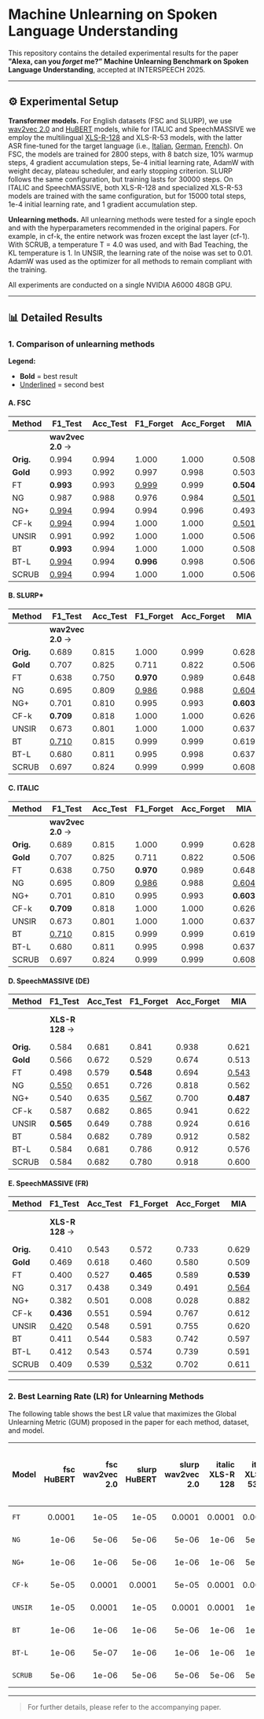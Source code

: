 # Machine Unlearning on Spoken Language Understanding

This repository contains the detailed experimental results for the paper **"Alexa, can you *forget* me?” Machine Unlearning Benchmark on Spoken Language Understanding**, accepted at INTERSPEECH 2025.

---

## ⚙️ Experimental Setup

**Transformer models.** For English datasets (FSC and SLURP), we use [wav2vec 2.0](https://huggingface.co/facebook/wav2vec2-base) and [HuBERT](https://huggingface.co/facebook/facebook-base-ls960) models, while for ITALIC and SpeechMASSIVE we employ the multilingual [XLS-R-128](https://huggingface.co/facebook/wav2vec2-xls-r-300m) and XLS-R-53 models, with the latter ASR fine-tuned for the target language (i.e., [Italian](https://huggingface.co/jonatasgrosman/wav2vec2-large-xlsr-53-italian), [German](https://huggingface.co/jonatasgrosman/wav2vec2-large-xlsr-53-german),
[French](https://huggingface.co/jonatasgrosman/wav2vec2-large-xlsr-53-french)).
On FSC, the models are trained for 2800 steps, with 8 batch size, 10% warmup steps, 4 gradient accumulation steps, 5e-4 initial learning rate, AdamW with weight decay, plateau scheduler, and early stopping criterion. SLURP follows the same configuration, but training lasts for 30000 steps.
On ITALIC and SpeechMASSIVE, both XLS-R-128 and specialized XLS-R-53 models are trained with the same configuration, but for 15000 total steps, 1e-4 initial learning rate, and 1 gradient accumulation step.

**Unlearning methods.** All unlearning methods were tested for a single epoch and with the hyperparameters recommended in the original papers. For example, in cf-k, the entire network was frozen except the last layer (cf-1). With SCRUB, a temperature T = 4.0 was used, and with Bad Teaching, the KL temperature is 1. In UNSIR, the learning rate of the noise was set to 0.01. AdamW was used as the optimizer for all methods to remain compliant with the training. 

All experiments are conducted on a single NVIDIA A6000 48GB GPU. 

---

## 📊 Detailed Results

### 1. Comparison of unlearning methods

**Legend:**  
- **Bold** = best result  
- <u>Underlined</u> = second best  

#### A. FSC 

| **Method**        | **F1_Test** | **Acc_Test** | **F1_Forget** | **Acc_Forget** | **MIA** | **GUM** | **Speedup** | **F1_Test** | **Acc_Test** | **F1_Forget** | **Acc_Forget** | **MIA** | **GUM** | **Speedup** |
|-------------------|------------|--------------|---------------|----------------|--------|--------|------------|------------|--------------|---------------|----------------|--------|--------|------------|
|                   | **wav2vec 2.0** → ||||            |             || **HuBERT** → ||||||            |
| **Orig.**         | 0.994      | 0.994        | 1.000         | 1.000          | 0.508  | 0.000  | 1.00×      | 0.993      | 0.991        | 1.000         | 1.000          | 0.511  | 0.000  | 1.00×      |
| **Gold**          | 0.993      | 0.992        | 0.997         | 0.998          | 0.503  | 0.000  | 1.00×      | 0.991      | 0.990        | 0.996         | 0.998          | 0.507  | 0.000  | 1.00×      |
| FT                | **0.993**  | 0.993        | <u>0.999</u>  | 0.999          | **0.504** | 0.517  | 7.96×      | 0.979      | 0.979        | 0.993         | 0.992          | **0.508** | 0.514  | 7.69×      |
| NG                | 0.987      | 0.988        | 0.976         | 0.984          | <u>0.501</u> | **0.816** | **206.9×**   | **0.992**  | 0.990        | **0.996**     | 0.996          | 0.514  | 0.000  | **201.1×**   |
| NG+               | <u>0.994</u> | 0.994        | 0.994         | 0.996          | 0.493  | 0.000  | 4.03×      | 0.979      | 0.983        | 0.929         | 0.955          | 0.510  | 0.336  | 3.90×      |
| CF-k              | <u>0.994</u> | 0.994        | 1.000         | 1.000          | <u>0.501</u> | <u>0.606</u> | <u>16.97×</u> | <u>0.993</u> | 0.991        | 1.000         | 1.000          | <u>0.505</u> | **0.642** | <u>26.70×</u> |
| UNSIR             | 0.991      | 0.992        | 1.000         | 1.000          | 0.506  | 0.447  | 6.55×      | <u>0.994</u> | 0.992        | 0.998         | 0.998          | **0.508** | <u>0.484</u> | 6.38×      |
| BT                | **0.993**  | 0.994        | 1.000         | 1.000          | 0.508  | 0.000  | 4.78×      | <u>0.993</u> | 0.991        | 0.999         | 0.999          | 0.504  | 0.363  | 4.65×      |
| BT-L              | <u>0.994</u> | 0.994        | **0.996**     | 0.998          | 0.506  | 0.431  | 5.87×      | <u>0.993</u> | 0.991        | <u>0.997</u>  | 0.998          | **0.506** | 0.464  | 5.69×      |
| SCRUB             | <u>0.994</u> | 0.994        | 1.000         | 1.000          | 0.506  | 0.439  | 6.21×      | <u>0.993</u> | 0.992        | 0.998         | 0.999          | **0.508** | 0.479  | 6.22×      |


#### B. SLURP*

| **Method** | F1_Test | Acc_Test | F1_Forget | Acc_Forget | MIA   | GUM   | Speedup | F1_Test | Acc_Test | F1_Forget | Acc_Forget | MIA   | GUM   | Speedup |
|------------|---------|----------|-----------|------------|--------|--------|---------|---------|----------|-----------|------------|--------|--------|---------|
|            | **wav2vec 2.0** → ||||||| **HuBERT** → ||||||
| **Orig.**  | 0.689   | 0.815    | 1.000     | 0.999      | 0.628  | 0.000  | 1.000×  | 0.712   | 0.830    | 1.000     | 1.000      | 0.613  | 0.000  | 1.000×  |
| **Gold**   | 0.707   | 0.825    | 0.711     | 0.822      | 0.506  | 0.000  | 1.000×  | 0.704   | 0.826    | 0.715     | 0.821      | 0.492  | 0.000  | 1.000×  |
| FT         | 0.638   | 0.750    | **0.970** | 0.989      | 0.648  | 0.000  | 83.78×  | 0.734   | 0.827    | 1.000     | 1.000      | 0.611  | 0.088  | 79.00×  |
| NG         | 0.695   | 0.809    | <u>0.986</u> | 0.988  | <u>0.604</u> | **0.563** | **1748×** | 0.718   | 0.830    | 0.959     | 0.993      | 0.587  | **0.587** | **1654×** |
| NG+        | 0.701   | 0.810    | 0.995     | 0.993      | **0.603** | <u>0.446</u> | 41.63×  | 0.630   | 0.777    | **0.852** | 0.913      | **0.453** | <u>0.578</u> | 39.30×  |
| CF-k       | **0.709** | 0.818  | 1.000     | 1.000      | 0.626  | 0.089  | <u>291.9×</u> | 0.715   | 0.831    | 1.000     | 1.000      | 0.608  | 0.196  | <u>274.2×</u> |
| UNSIR      | 0.673   | 0.801    | 1.000     | 1.000      | 0.637  | 0.000  | 64.07×  | 0.722   | 0.832    | 1.000     | 1.000      | 0.613  | 0.000  | 60.44×  |
| BT         | <u>0.710</u> | 0.815 | 0.999     | 0.999      | 0.619  | 0.275  | 50.35×  | <u>0.711</u> | 0.830 | 1.000     | 1.000      | 0.613  | 0.000  | 47.42×  |
| BT-L       | 0.680   | 0.811    | 0.995     | 0.998      | 0.637  | 0.000  | 61.74×  | 0.685   | 0.792    | <u>0.907</u> | 0.954    | <u>0.558</u> | <u>0.578</u> | 58.11×  |
| SCRUB      | 0.697   | 0.824    | 0.999     | 0.999      | 0.608  | 0.429  | 64.82×  | **0.704** | 0.832    | 1.000     | 1.000      | 0.600  | 0.350  | 65.40×  |


#### C. ITALIC

| **Method** | F1_Test | Acc_Test | F1_Forget | Acc_Forget | MIA   | GUM   | Speedup | F1_Test | Acc_Test | F1_Forget | Acc_Forget | MIA   | GUM   | Speedup |
|------------|---------|----------|-----------|------------|--------|--------|---------|---------|----------|-----------|------------|--------|--------|---------|
|            | **wav2vec 2.0** → |||| ||| **HuBERT** → |||||
| **Orig.**  | 0.689   | 0.815    | 1.000     | 0.999      | 0.628  | 0.000  | 1.000×  | 0.712   | 0.830    | 1.000     | 1.000      | 0.613  | 0.000  | 1.000×  |
| **Gold**   | 0.707   | 0.825    | 0.711     | 0.822      | 0.506  | 0.000  | 1.000×  | 0.704   | 0.826    | 0.715     | 0.821      | 0.492  | 0.000  | 1.000×  |
| FT         | 0.638   | 0.750    | **0.970** | 0.989      | 0.648  | 0.000  | 83.78×  | 0.734   | 0.827    | 1.000     | 1.000      | 0.611  | 0.088  | 79.00×  |
| NG         | 0.695   | 0.809    | <u>0.986</u> | 0.988  | <u>0.604</u> | **0.563** | **1748×** | 0.718   | 0.830    | 0.959     | 0.993      | 0.587  | **0.587** | **1654×** |
| NG+        | 0.701   | 0.810    | 0.995     | 0.993      | **0.603** | <u>0.446</u> | 41.63×  | 0.630   | 0.777    | **0.852** | 0.913      | **0.453** | <u>0.578</u> | 39.30×  |
| CF-k       | **0.709** | 0.818  | 1.000     | 1.000      | 0.626  | 0.089  | <u>291.9×</u> | 0.715   | 0.831    | 1.000     | 1.000      | 0.608  | 0.196  | <u>274.2×</u> |
| UNSIR      | 0.673   | 0.801    | 1.000     | 1.000      | 0.637  | 0.000  | 64.07×  | 0.722   | 0.832    | 1.000     | 1.000      | 0.613  | 0.000  | 60.44×  |
| BT         | <u>0.710</u> | 0.815 | 0.999     | 0.999      | 0.619  | 0.275  | 50.35×  | <u>0.711</u> | 0.830 | 1.000     | 1.000      | 0.613  | 0.000  | 47.42×  |
| BT-L       | 0.680   | 0.811    | 0.995     | 0.998      | 0.637  | 0.000  | 61.74×  | 0.685   | 0.792    | <u>0.907</u> | 0.954    | <u>0.558</u> | <u>0.578</u> | 58.11×  |
| SCRUB      | 0.697   | 0.824    | 0.999     | 0.999      | 0.608  | 0.429  | 64.82×  | **0.704** | 0.832    | 1.000     | 1.000      | 0.600  | 0.350  | 65.40×  |


#### D. SpeechMASSIVE (DE)

| **Method** | F1_Test | Acc_Test | F1_Forget | Acc_Forget | MIA   | GUM   | Speedup | F1_Test | Acc_Test | F1_Forget | Acc_Forget | MIA   | GUM   | Speedup |
|------------|---------|----------|-----------|------------|--------|--------|---------|---------|----------|-----------|------------|--------|--------|---------|
|            | **XLS-R 128** → |||| ||| **XLS-R 53-DE** → |||||
| **Orig.**  | 0.584   | 0.681    | 0.841     | 0.938      | 0.621  | 0.000  | 1.000×  | 0.778   | 0.804    | 1.000     | 1.000      | 0.622  | 0.000  | 1.000×  |
| **Gold**   | 0.566   | 0.672    | 0.529     | 0.674      | 0.513  | 0.000  | 1.000×  | 0.745   | 0.795    | 0.706     | 0.818      | 0.493  | 0.000  | 1.000×  |
| FT         | 0.498   | 0.579    | **0.548** | 0.694      | <u>0.543</u> | <u>0.588</u> | 34.34×  | 0.661   | 0.729    | <u>0.905</u> | 0.938 | <u>0.585</u> | <u>0.464</u> | 17.79×  |
| NG         | <u>0.550</u> | 0.651 | 0.726     | 0.818      | 0.562  | **0.797** | **1078×** | 0.764   | 0.796    | 0.957     | 0.985      | 0.587  | **0.643** | **558.7×** |
| NG+        | 0.540   | 0.635    | <u>0.567</u> | 0.700   | **0.487** | 0.522  | 16.89×  | **0.759** | 0.789    | **0.878** | 0.944      | **0.568** | 0.431  | 8.770×  |
| CF-k       | 0.587   | 0.682    | 0.865     | 0.941      | 0.622  | 0.000  | <u>109.9×</u> | 0.777   | 0.803    | 1.000     | 1.000      | 0.616  | 0.208  | <u>56.93×</u> |
| UNSIR      | **0.565** | 0.649  | 0.788     | 0.924      | 0.616  | 0.197  | 27.46×  | 0.785   | 0.804    | 1.000     | 1.000      | 0.619  | 0.114  | 14.23×  |
| BT         | 0.584   | 0.682    | 0.789     | 0.912      | 0.582  | 0.489  | 20.02×  | 0.726   | 0.783    | 0.945     | 0.976      | <u>0.585</u> | 0.418  | 10.41×  |
| BT-L       | 0.584   | 0.681    | 0.786     | 0.912      | 0.576  | 0.523  | 24.87×  | <u>0.729</u> | 0.784 | 0.948     | 0.979      | 0.587  | 0.434  | 12.94×  |
| SCRUB      | 0.584   | 0.682    | 0.780     | 0.918      | 0.600  | 0.429  | 26.86×  | 0.781   | 0.800    | 1.000     | 1.000      | 0.615  | 0.211  | 13.43×  |


#### E. SpeechMASSIVE (FR)

| **Method** | F1_Test | Acc_Test | F1_Forget | Acc_Forget | MIA   | GUM   | Speedup | F1_Test | Acc_Test | F1_Forget | Acc_Forget | MIA   | GUM   | Speedup |
|------------|---------|----------|-----------|------------|--------|--------|---------|---------|----------|-----------|------------|--------|--------|---------|
|            | **XLS-R 128** → ||||||| **XLS-R 53-FR** → |||||
| **Orig.**  | 0.410   | 0.543    | 0.572     | 0.733      | 0.629  | 0.000  | 1.000×  | 0.756   | 0.815    | 1.000     | 1.000      | 0.635  | 0.000  | 1.000×  |
| **Gold**   | 0.469   | 0.618    | 0.460     | 0.580      | 0.509  | 0.000  | 1.000×  | 0.772   | 0.807    | 0.800     | 0.825      | 0.520  | 0.000  | 1.000×  |
| FT         | 0.400   | 0.527    | **0.465** | 0.589      | **0.539** | <u>0.545</u> | 18.12×  | 0.759   | 0.816    | 0.974     | 0.997      | 0.627  | 0.255  | 18.42×  |
| NG         | 0.317   | 0.438    | 0.349     | 0.491      | <u>0.564</u> | **0.749** | **597.3×** | 0.768   | 0.815    | **0.935** | 0.979      | **0.617** | **0.501** | **610.2×** |
| NG+        | 0.382   | 0.501    | 0.008     | 0.028      | 0.882  | 0.000  | 8.900×  | 0.759   | 0.807    | <u>0.943</u> | 0.982      | <u>0.620</u> | 0.317  | 9.230×  |
| CF-k       | **0.436** | 0.551  | 0.594     | 0.767      | 0.612  | 0.414  | <u>58.23×</u> | <u>0.770</u> | 0.815 | 1.000     | 1.000      | 0.624  | <u>0.338</u> | <u>58.86×</u> |
| UNSIR      | <u>0.420</u> | 0.548 | 0.591     | 0.755      | 0.620  | 0.259  | 14.67×  | 0.768   | 0.815    | 1.000     | 1.000      | 0.633  | 0.089  | 14.94×  |
| BT         | 0.411   | 0.544    | 0.583     | 0.742      | 0.597  | 0.409  | 10.60×  | **0.772** | 0.816 | 0.981     | 0.994      | 0.621  | 0.317  | 10.82×  |
| BT-L       | 0.412   | 0.543    | 0.574     | 0.739      | 0.591  | 0.447  | 13.18×  | 0.727   | 0.789    | 0.981     | 0.985      | 0.623  | 0.306  | 13.42×  |
| SCRUB      | 0.409   | 0.539    | <u>0.532</u> | 0.702   | 0.611  | 0.358  | 13.68×  | 0.769   | 0.814    | 1.000     | 1.000      | 0.633  | 0.089  | 13.94×  |

---

### 2. Best Learning Rate (LR) for Unlearning Methods

The following table shows the best LR value that maximizes the Global Unlearning Metric (GUM) proposed in the paper for each method, dataset, and model. 

| Model               | **fsc** HuBERT | **fsc** wav2vec 2.0 | **slurp** HuBERT | **slurp** wav2vec 2.0 | **italic** XLS-R 128 | **italic** XLS-R 53-IT | **sm-de** XLS-R 128- | **sm-de** XLS-R 53-DE | **sm-fr** XLS-R 128 | **sm-fr** XLS-R 53-FR |
|:-------------------|------------:|----------------:|-------------:|------------------:|-----------------:|-------------------:|-----------------:|------------------:|-----------------:|------------------:|
| `FT`           |     0.0001  |        1e-05    |      1e-05   |           0.0001  |         0.0001   |           0.0001   |         0.0001   |           0.0001  |         0.0001   |           1e-05    |
| `NG`            |     1e-06   |        5e-06    |      5e-06   |           5e-06   |         1e-06    |           5e-06    |         5e-06    |           5e-06   |         5e-06    |           5e-06    |
| `NG+`    |     1e-06   |         1e-06   |      5e-06   |           1e-06   |         1e-06    |           5e-07    |         5e-07    |           1e-06   |         1e-06    |           5e-07    |
| `CF-k`                |     5e-05   |        0.0001   |      0.0001  |           5e-05   |         0.0001   |           0.0001   |         0.0001   |           1e-05   |         0.0001   |           5e-05    |
| `UNSIR`              |     1e-05   |        0.0001   |      1e-05   |           0.0001  |         0.0001   |           1e-05    |         5e-05    |           1e-05   |         1e-05    |           1e-05    |
| `BT`       |     1e-06   |         1e-06   |      1e-06   |           5e-06   |         1e-06    |           1e-06    |         1e-06    |           1e-06   |         1e-06    |           5e-06    |
| `BT-L` |     1e-06   |         5e-07   |      1e-06   |           1e-06   |         1e-06    |           1e-06    |         1e-06    |           1e-06   |         1e-06    |           1e-06    |
| `SCRUB`              |     5e-06   |        1e-06    |      5e-06   |           5e-06   |         5e-06    |           5e-06    |         5e-06    |           5e-06   |         5e-06    |           5e-07    |


---

 
> For further details, please refer to the accompanying paper.
